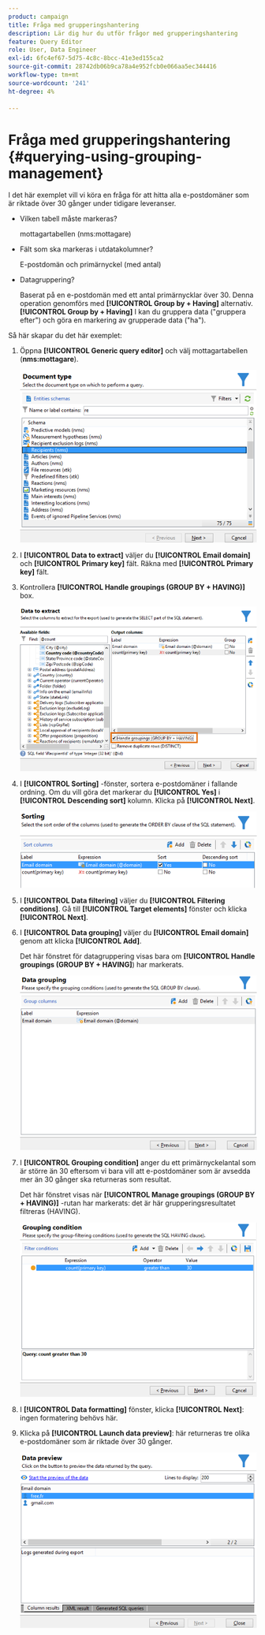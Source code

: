```yaml
---
product: campaign
title: Fråga med grupperingshantering
description: Lär dig hur du utför frågor med grupperingshantering
feature: Query Editor
role: User, Data Engineer
exl-id: 6fc4ef67-5d75-4c8c-8bcc-41e3ed155ca2
source-git-commit: 28742db06b9ca78a4e952fcb0e066aa5ec344416
workflow-type: tm+mt
source-wordcount: '241'
ht-degree: 4%

---
```


# Fråga med grupperingshantering {#querying-using-grouping-management}



I det här exemplet vill vi köra en fråga för att hitta alla e-postdomäner som är riktade över 30 gånger under tidigare leveranser.

* Vilken tabell måste markeras?

  mottagartabellen (nms:mottagare)

* Fält som ska markeras i utdatakolumner?

  E-postdomän och primärnyckel (med antal)

* Datagruppering?

  Baserat på en e-postdomän med ett antal primärnycklar över 30. Denna operation genomförs med **[!UICONTROL Group by + Having]** alternativ. **[!UICONTROL Group by + Having]** I kan du gruppera data (&quot;gruppera efter&quot;) och göra en markering av grupperade data (&quot;ha&quot;).

Så här skapar du det här exemplet:

1. Öppna **[!UICONTROL Generic query editor]** och välj mottagartabellen (**nms:mottagare**).

   ![](assets/query_editor_02.png)

1. I **[!UICONTROL Data to extract]** väljer du **[!UICONTROL Email domain]** och **[!UICONTROL Primary key]** fält. Räkna med **[!UICONTROL Primary key]** fält.

1. Kontrollera **[!UICONTROL Handle groupings (GROUP BY + HAVING)]** box.

   ![](assets/query_editor_nveau_29.png)

1. I **[!UICONTROL Sorting]** -fönster, sortera e-postdomäner i fallande ordning. Om du vill göra det markerar du **[!UICONTROL Yes]** i **[!UICONTROL Descending sort]** kolumn. Klicka på **[!UICONTROL Next]**.

   ![](assets/query_editor_nveau_70.png)

1. I **[!UICONTROL Data filtering]** väljer du **[!UICONTROL Filtering conditions]**. Gå till **[!UICONTROL Target elements]** fönster och klicka **[!UICONTROL Next]**.
1. I **[!UICONTROL Data grouping]** väljer du **[!UICONTROL Email domain]** genom att klicka **[!UICONTROL Add]**.

   Det här fönstret för datagruppering visas bara om **[!UICONTROL Handle groupings (GROUP BY + HAVING]**) har markerats.

   ![](assets/query_editor_blocklist_04.png)

1. I **[!UICONTROL Grouping condition]** anger du ett primärnyckelantal som är större än 30 eftersom vi bara vill att e-postdomäner som är avsedda mer än 30 gånger ska returneras som resultat.

   Det här fönstret visas när **[!UICONTROL Manage groupings (GROUP BY + HAVING)]** -rutan har markerats: det är här grupperingsresultatet filtreras (HAVING).

   ![](assets/query_editor_blocklist_05.png)

1. I **[!UICONTROL Data formatting]** fönster, klicka **[!UICONTROL Next]**: ingen formatering behövs här.
1. Klicka på **[!UICONTROL Launch data preview]**: här returneras tre olika e-postdomäner som är riktade över 30 gånger.

   ![](assets/query_editor_blocklist_06.png)
